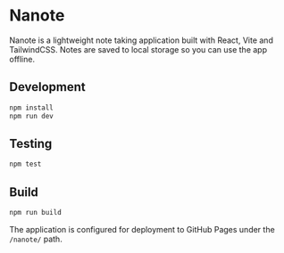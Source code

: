 # Nanote

Nanote is a lightweight note taking application built with React, Vite and TailwindCSS. Notes are saved to local storage so you can use the app offline.

## Development

```bash
npm install
npm run dev
```

## Testing

```bash
npm test
```

## Build

```bash
npm run build
```

The application is configured for deployment to GitHub Pages under the `/nanote/` path.
